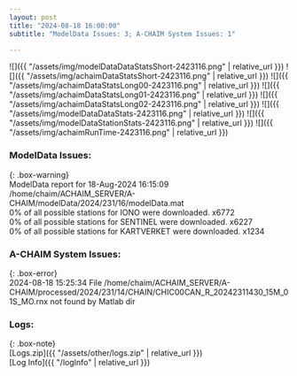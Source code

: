 ```yaml
---
layout: post
title: "2024-08-18 16:00:00"
subtitle: "ModelData Issues: 3; A-CHAIM System Issues: 1"

---
```


![]({{ "/assets/img/modelDataDataStatsShort-2423116.png" | relative_url }})
![]({{ "/assets/img/achaimDataStatsShort-2423116.png" | relative_url }})
![]({{ "/assets/img/achaimDataStatsLong00-2423116.png" | relative_url }})
![]({{ "/assets/img/achaimDataStatsLong01-2423116.png" | relative_url }})
![]({{ "/assets/img/achaimDataStatsLong02-2423116.png" | relative_url }})
![]({{ "/assets/img/modelDataDataStats-2423116.png" | relative_url }})
![]({{ "/assets/img/modelDataStationStats-2423116.png" | relative_url }})
![]({{ "/assets/img/achaimRunTime-2423116.png" | relative_url }})


### ModelData Issues:  
  
{: .box-warning}  
 ModelData report for 18-Aug-2024 16:15:09   
 /home/chaim/ACHAIM_SERVER/A-CHAIM/modelData/2024/231/16/modelData.mat   
 0% of all possible stations for IONO were downloaded. x6772   
 0% of all possible stations for SENTINEL were downloaded. x6227   
 0% of all possible stations for KARTVERKET were downloaded. x1234   
  
### A-CHAIM System Issues:  
  
{: .box-error}  
2024-08-18 15:25:34 File /home/chaim/ACHAIM_SERVER/A-CHAIM/processed/2024/231/14/CHAIN/CHIC00CAN_R_20242311430_15M_01S_MO.rnx not found by Matlab dir  

### Logs:  
  
{: .box-note}  
[Logs.zip]({{ "/assets/other/logs.zip" | relative_url }})  
[Log Info]({{ "/logInfo" | relative_url }})  
